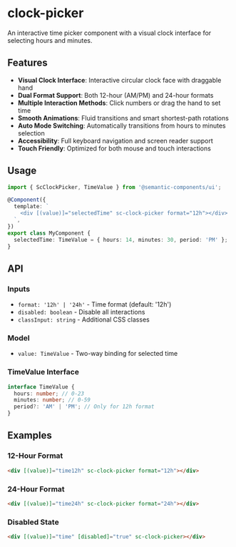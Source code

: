 # clock-picker

An interactive time picker component with a visual clock interface for selecting hours and minutes.

## Features

- **Visual Clock Interface**: Interactive circular clock face with draggable hand
- **Dual Format Support**: Both 12-hour (AM/PM) and 24-hour formats
- **Multiple Interaction Methods**: Click numbers or drag the hand to set time
- **Smooth Animations**: Fluid transitions and smart shortest-path rotations
- **Auto Mode Switching**: Automatically transitions from hours to minutes selection
- **Accessibility**: Full keyboard navigation and screen reader support
- **Touch Friendly**: Optimized for both mouse and touch interactions

## Usage

```typescript
import { ScClockPicker, TimeValue } from '@semantic-components/ui';

@Component({
  template: `
    <div [(value)]="selectedTime" sc-clock-picker format="12h"></div>
  `,
})
export class MyComponent {
  selectedTime: TimeValue = { hours: 14, minutes: 30, period: 'PM' };
}
```

## API

### Inputs

- `format: '12h' | '24h'` - Time format (default: '12h')
- `disabled: boolean` - Disable all interactions
- `classInput: string` - Additional CSS classes

### Model

- `value: TimeValue` - Two-way binding for selected time

### TimeValue Interface

```typescript
interface TimeValue {
  hours: number; // 0-23
  minutes: number; // 0-59
  period?: 'AM' | 'PM'; // Only for 12h format
}
```

## Examples

### 12-Hour Format

```html
<div [(value)]="time12h" sc-clock-picker format="12h"></div>
```

### 24-Hour Format

```html
<div [(value)]="time24h" sc-clock-picker format="24h"></div>
```

### Disabled State

```html
<div [(value)]="time" [disabled]="true" sc-clock-picker></div>
```
